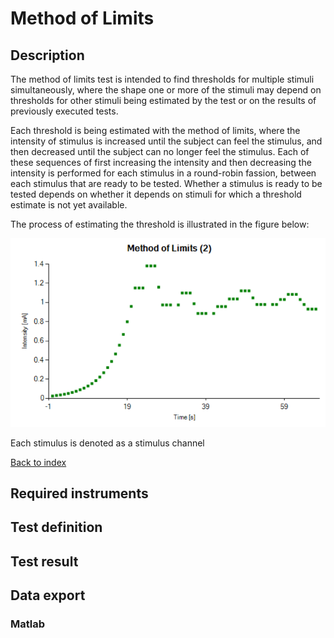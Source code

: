 # Method of Limits

## Description

The method of limits test is intended to find thresholds
for multiple stimuli simultaneously, where the shape one
or more of the stimuli may depend on thresholds for other
stimuli being estimated by the test or on the results of
previously executed tests.

Each threshold is being estimated with the method of limits,
where the intensity of stimulus is increased until the
subject can feel the stimulus, and then decreased until
the subject can no longer feel the stimulus. Each of these
sequences of first increasing the intensity and then decreasing
the intensity is performed for each stimulus in a round-robin
fassion, between each stimulus that are ready to be tested.
Whether a stimulus is ready to be tested depends on whether it
depends on stimuli for which a threshold estimate is not yet
available.

The process of estimating the threshold is illustrated in the figure below:

![Method of Limits][mol]

Each stimulus is denoted as a stimulus channel

[Back to index](index.html)

## Required instruments

## Test definition

## Test result

## Data export

### Matlab


[mol]: img/MethodOfLimits.png "Method Of Limits"
